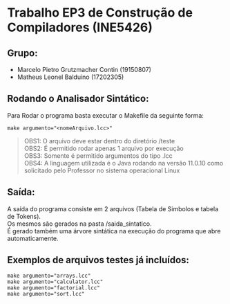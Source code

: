 # Trabalho EP3 de Construção de Compiladores (INE5426)

## Grupo:

- Marcelo Pietro Grutzmacher Contin (19150807)
- Matheus Leonel Balduino (17202305)

## Rodando o Analisador Sintático:

Para Rodar o programa basta executar o Makefile da seguinte forma:

```
make argumento="<nomeArquivo.lcc>"
```

> OBS1: O arquivo deve estar dentro do diretório /teste  
> OBS2: É permitido rodar apenas 1 arquivo por execução  
> OBS3: Somente é permitido argumentos do tipo .lcc  
> OBS4: A linguagem utilizada é o Java rodando na versão 11.0.10 como solicitado pelo Professor no sistema operacional Linux  

## Saída:

A saída do programa consiste em 2 arquivos (Tabela de Simbolos e tabela de Tokens).  
Os mesmos são gerados na pasta /saida_sintatico.  
É gerado também uma árvore sintática na execução do programa que abre automaticamente.  

## Exemplos de arquivos testes já incluídos:

```
make argumento="arrays.lcc"  
make argumento="calculator.lcc"  
make argumento="factorial.lcc"  
make argumento="sort.lcc"  
```
